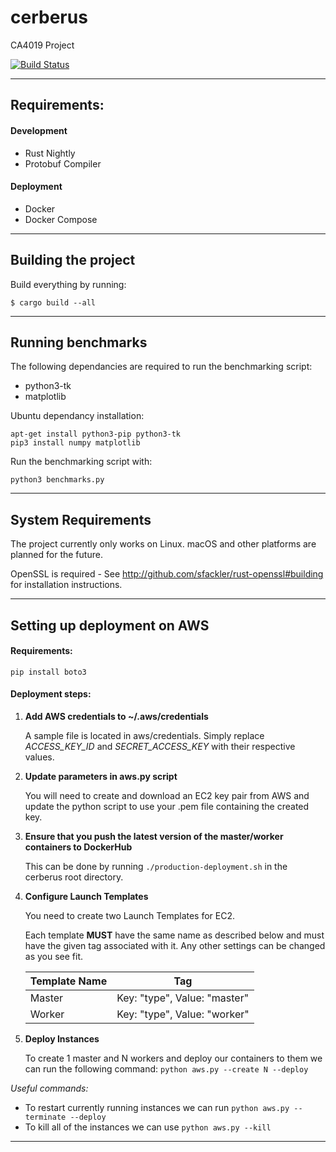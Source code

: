 # cerberus
CA4019 Project

[![Build Status](https://travis-ci.com/CPSSD/cerberus.svg?token=Ty8HySwL3To4YV7AZfi2&branch=develop)](https://travis-ci.com/CPSSD/cerberus)

---

## Requirements:

#### Development
- Rust Nightly
- Protobuf Compiler

#### Deployment
- Docker
- Docker Compose

---

## Building the project

Build everything by running:

```
$ cargo build --all
```

---

## Running benchmarks

The following dependancies are required to run the benchmarking script:
- python3-tk
- matplotlib

Ubuntu dependancy installation:
```
apt-get install python3-pip python3-tk
pip3 install numpy matplotlib
```

Run the benchmarking script with:
```
python3 benchmarks.py
```

---

## System Requirements
The project currently only works on Linux. macOS and other platforms are planned for the future.

OpenSSL is required - See http://github.com/sfackler/rust-openssl#building for installation instructions.

---

## Setting up deployment on AWS

#### Requirements:
```
pip install boto3
```

#### Deployment steps:
1. **Add AWS credentials to ~/.aws/credentials**

	A sample file is located in aws/credentials. Simply replace *ACCESS_KEY_ID* and *SECRET_ACCESS_KEY* with their respective values.

2. **Update parameters in aws.py script**
	
	You will need to create and download an EC2 key pair from AWS and update the python script to use your .pem file containing the created key.

3. **Ensure that you push the latest version of the master/worker containers to DockerHub**

	This can be done by running `./production-deployment.sh` in the cerberus root directory.

5. **Configure Launch Templates**

	You need to create two Launch Templates for EC2.

	Each template **MUST** have the same name as described below and must have the given tag associated with it. Any other settings can be changed as you see fit.

	| Template Name | Tag |
	|----|----|
	| Master | Key: "type", Value: "master" |
	| Worker | Key: "type", Value: "worker" |

6. **Deploy Instances**

	To create 1 master and N workers and deploy our containers to them we can run the following  command: `python aws.py --create N --deploy`
	
_Useful commands:_
* To restart currently running instances we can run `python aws.py --terminate --deploy`
* To kill all of the instances we can use `python aws.py --kill`

---
